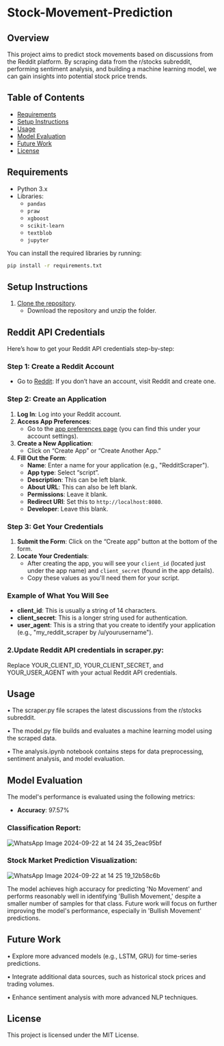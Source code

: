 # Stock-Movement-Prediction

## Overview
This project aims to predict stock movements based on discussions from the Reddit platform. By scraping data from the r/stocks subreddit, performing sentiment analysis, and building a machine learning model, we can gain insights into potential stock price trends.

## Table of Contents
- [Requirements](#requirements)
- [Setup Instructions](#setup-instructions)
- [Usage](#usage)
- [Model Evaluation](#model-evaluation)
- [Future Work](#future-work)
- [License](#license)

## Requirements
- Python 3.x
- Libraries:
  - `pandas`
  - `praw`
  - `xgboost`
  - `scikit-learn`
  - `textblob`
  - `jupyter`

You can install the required libraries by running:
```bash
pip install -r requirements.txt
```
## Setup Instructions
1. [Clone the repository](https://github.com/YeswanthVarmaGottumukkala/Stock-Movement-Prediction/archive/refs/heads/main.zip).
   - Download the repository and unzip the folder.

## Reddit API Credentials
Here’s how to get your Reddit API credentials step-by-step:

### Step 1: Create a Reddit Account
- Go to [Reddit](https://www.reddit.com): If you don’t have an account, visit Reddit and create one.

### Step 2: Create an Application
1. **Log In**: Log into your Reddit account.
2. **Access App Preferences**:
   - Go to the [app preferences page](https://www.reddit.com/prefs/apps) (you can find this under your account settings).
3. **Create a New Application**:
   - Click on “Create App” or “Create Another App.”
4. **Fill Out the Form**:
   - **Name**: Enter a name for your application (e.g., "RedditScraper").
   - **App type**: Select “script”.
   - **Description**: This can be left blank.
   - **About URL**: This can also be left blank.
   - **Permissions**: Leave it blank.
   - **Redirect URI**: Set this to `http://localhost:8080`.
   - **Developer**: Leave this blank.

### Step 3: Get Your Credentials
1. **Submit the Form**: Click on the “Create app” button at the bottom of the form.
2. **Locate Your Credentials**:
   - After creating the app, you will see your `client_id` (located just under the app name) and `client_secret` (found in the app details).
   - Copy these values as you'll need them for your script.

### Example of What You Will See
- **client_id**: This is usually a string of 14 characters.
- **client_secret**: This is a longer string used for authentication.
- **user_agent**: This is a string that you create to identify your application (e.g., "my_reddit_scraper by /u/yourusername").


### 2.Update Reddit API credentials in scraper.py:

Replace YOUR_CLIENT_ID, YOUR_CLIENT_SECRET, and YOUR_USER_AGENT with your actual Reddit API credentials.

## Usage
• The scraper.py file scrapes the latest discussions from the r/stocks subreddit.

• The model.py file builds and evaluates a machine learning model using the scraped data.

• The analysis.ipynb notebook contains steps for data preprocessing, sentiment analysis, and model evaluation.

## Model Evaluation
The model's performance is evaluated using the following metrics:

- **Accuracy**: 97.57%

### Classification Report:
![WhatsApp Image 2024-09-22 at 14 24 35_2eac95bf](https://github.com/user-attachments/assets/13093dac-6d9a-4dea-acf8-fedaaab40dc5)

###  Stock Market Prediction Visualization:
![WhatsApp Image 2024-09-22 at 14 25 19_12b58c6b](https://github.com/user-attachments/assets/540eaaca-2eef-42d1-9e0b-c928b1b7e942)

The model achieves high accuracy for predicting 'No Movement' and performs reasonably well in identifying 'Bullish Movement,' despite a smaller number of samples for that class. Future work will focus on further improving the model's performance, especially in 'Bullish Movement' predictions.


## Future Work
• Explore more advanced models (e.g., LSTM, GRU) for time-series predictions.

• Integrate additional data sources, such as historical stock prices and trading volumes.

• Enhance sentiment analysis with more advanced NLP techniques.

## License
This project is licensed under the MIT License.

